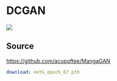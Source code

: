 # DCGAN

![](https://i.loli.net/2019/10/02/rAjeFZTKl7P4OxN.png)

## Source

https://github.com/acupoftee/MangaGAN

```yaml
download: netG_epoch_67.pth
```